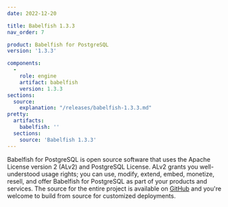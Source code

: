 ```yaml
---
date: 2022-12-20

title: Babelfish 1.3.3
nav_order: 7

product: Babelfish for PostgreSQL
version: '1.3.3'

components:
  -
    role: engine
    artifact: babelfish
    version: 1.3.3
sections:
  source:
    explanation: "/releases/babelfish-1.3.3.md"
pretty:
  artifacts:
    babelfish: ''
  sections:
    source: 'Babelfish 1.3.3'
---
```


Babelfish for PostgreSQL is open source software that uses the Apache License version 2 (ALv2) and PostgreSQL License. ALv2 grants you well-understood usage rights; you can use, modify, extend, embed, monetize, resell, and offer Babelfish for PostgreSQL as part of your products and services. The source for the entire project is available on [GitHub](https://github.com/babelfish-for-postgresql) and you're welcome to build from source for customized deployments. 
